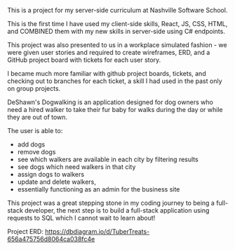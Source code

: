 This is a project for my server-side curriculum at Nashville Software School. 

This is the first time I have used my client-side skills, React, JS, CSS, HTML, and COMBINED them with my new skills in server-side using C# endpoints. 

This project was also presented to us in a workplace simulated fashion - we were given user stories and required to create wireframes, ERD, and a GitHub project board with tickets for each user story.

I became much more familiar with github project boards, tickets, and checking out to branches for each ticket, a skill I had used in the past only on group projects.

DeShawn's Dogwalking is an application designed for dog owners who need a hired walker to take their fur baby for walks during the day or while they are out of town.

The user is able to:
- add dogs
- remove dogs
- see which walkers are available in each city by filtering results
- see dogs which need walkers in that city
- assign dogs to walkers
- update and delete walkers,
- essentially functioning as an admin for the business site

This project was a great stepping stone in my coding journey to being a full-stack developer, the next step is to build a full-stack application using requests to SQL which I cannot wait to learn about!


Project ERD: https://dbdiagram.io/d/TuberTreats-656a475756d8064ca038fc4e

